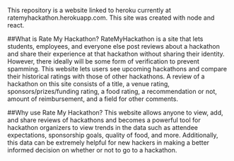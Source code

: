 This repository is a website linked to heroku currently at ratemyhackathon.herokuapp.com. This site was created with node and react.

##What is Rate My Hackathon?
RateMyHackathon is a site that lets students, employees, and everyone else post reviews about a hackathon and share their experience at that hackathon without sharing their identity. However, there ideally will be some form of verification to prevent spamming. This website lets users see upcoming hackathons and compare their historical ratings with those of other hackathons. A review of a hackathon on this site consists of a title, a venue rating, sponsors/prizes/funding rating, a food rating, a recommendation or not, amount of reimbursement, and a field for other comments.

##Why use Rate My Hackathon?
This website allows anyone to view, add, and share reviews of hackathons and becomes a powerful tool for hackathon organizers to view trends in the data such as attendee expectations, sponsorship goals, quality of food, and more. Additionally, this data can be extremely helpful for new hackers in making a better informed decision on whether or not to go to a hackathon.
